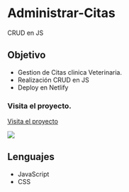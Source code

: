 # Administrar-Citas
CRUD en JS

## Objetivo
+ Gestion de Citas clinica Veterinaria.
+ Realización CRUD en JS
+ Deploy en Netlify

### Visita el proyecto.

[Visita el proyecto](https://citas-consulta.netlify.app/)

![](public/img/Portada-Clinica.jpg)


## Lenguajes
+ JavaScript
+ CSS

